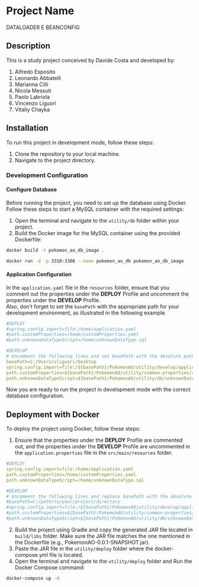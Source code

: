 # Project Name
DATALOADER E BEANCONFIG
## Description
This is a study project conceived by Davide Costa and developed by:
1. Alfredo Esposito
2. Leonardo Abbatelli
3. Marianna Cilli
4. Nicola Messuti
5. Paolo Labriola
6. Vincenzo Liguori
7. Vitaliy Chayka

## Installation
To run this project in development mode, follow these steps:

1. Clone the repository to your local machine.
2. Navigate to the project directory.

### Development Configuration

#### Configure Database
Before running the project, you need to set up the database using Docker.  
Follow these steps to start a MySQL container with the required settings:
1. Open the terminal and navigate to the `utility/db` folder within your project.
2. Build the Docker image for the MySQL container using the provided Dockerfile:
```bash
docker build -t pokemon_ao_db_image .
```  
```bash
docker run -d -p 3310:3306 --name pokemon_ao_db pokemon_ao_db_image
```  
#### Application Configuration
In the `application.yaml` file in the `resources` folder, ensure that you comment out the properties under the **DEPLOY** Profile and uncomment the properties under the **DEVELOP** Profile.  
Also, don't forget to set the `basePath` with the appropriate path for your development environment, as illustrated in the following example.
```yaml
#DEPLOY
#spring.config.import=file:/home/application.yaml
#path.customProperties=/home/customProperties.yaml
#path.unknownDataTypeScript=/home/unknownDataType.sql

#DEVELOP
# Uncomment the following lines and set basePath with the absolute path to the project directory
basePath=C:/Users/vliguori/Desktop
spring.config.import=file:/${basePath}/PokemonAO/utility/develop/application.yaml
path.customProperties=${basePath}/PokemonAO/utility/common-properties/customProperties.yaml
path.unknownDataTypeScript=${basePath}/PokemonAO/utility/db/unknownDataType.sql
```  
Now you are ready to run the project in development mode with the correct database configuration.
## Deployment with Docker

To deploy the project using Docker, follow these steps:

1. Ensure that the properties under the **DEPLOY** Profile are commented out, and the properties under the **DEVELOP** Profile are uncommented in the `application.properties` file in the `src/main/resources` folder.
```yaml
#DEPLOY
spring.config.import=file:/home/application.yaml
path.customProperties=/home/customProperties.yaml
path.unknownDataTypeScript=/home/unknownDataType.sql

#DEVELOP
# Uncomment the following lines and replace basePath with the absolute path to the project directory
#basePath=C:/path/to/your/project/directory
#spring.config.import=file:/${basePath}/PokemonAO/utility/develop/application.yaml
#path.customProperties=${basePath}/PokemonAO/utility/common-properties/customProperties.yaml
#path.unknownDataTypeScript=${basePath}/PokemonAO/utility/db/unknownDataType.sql
```  
2. Build the project using Gradle and copy the generated JAR file located in `build/libs` folder. Make sure the JAR file matches the one mentioned in the Dockerfile (e.g., PokemonAO-0.0.1-SNAPSHOT.jar).
3. Paste the JAR file in the `utility/deploy` folder where the docker-compose.yml file is located.
4. Open the terminal and navigate to the `utility/deploy` folder and Run the Docker Compose command:
```bash
docker-compose up -d
```